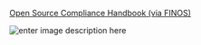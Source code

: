 ﻿[Open Source Compliance Handbook (via FINOS)](https://www.finos.org/open-source-license-compliance-handbook-download-page?hsCtaTracking=12678585-4903-4864-8365-c1cd76595b4e%7C34f9c7b7-62ad-4eee-973f-b9fa258cf988)

![enter image description here](https://www.finos.org/hs-fs/hubfs/open-source-license-compliance-handbook-cover.png?width=3258&name=open-source-license-compliance-handbook-cover.png)
